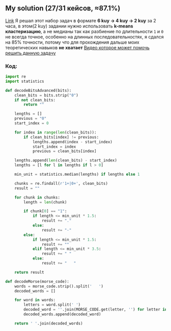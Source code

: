 ## My solution (27/31 кейсов, ≈87.1%)

[Link](https://www.codewars.com/kata/decode-the-morse-code-for-real "Link")
Я решал этот набор задач в формате **6 kuy -> 4 kuy -> 2 kuy** за 2 часа, в этом(2 kuy) задании нужно использовать **k-means кластеризацию**, а не медианы так как разбиение по длительности `1` и `0` не всегда точное, особенно на длинных последовательностях, я сдался на 85% точности, потому что для прохождения дальше моих теоретических навыков **не хватает**
[Видео которое может помочь решить данную задачу](https://www.youtube.com/watch?v=8vCuR1AndH0 "youtube")
### Код:

```python
import re
import statistics

def decodeBitsAdvanced(bits):
    clean_bits = bits.strip("0")
    if not clean_bits:
        return ""

    lengths = []
    previous = "0"
    start_index = 0

    for index in range(len(clean_bits)):
        if clean_bits[index] != previous:
            lengths.append(index - start_index)
            start_index = index
            previous = clean_bits[index]

    lengths.append(len(clean_bits) - start_index)
    lengths = [l for l in lengths if l > 0]

    min_unit = statistics.median(lengths) if lengths else 1

    chunks = re.findall(r'1+|0+', clean_bits)
    result = ""

    for chunk in chunks:
        length = len(chunk)

        if chunk[0] == "1":
            if length <= min_unit * 1.5:
                result += "."
            else:
                result += "-"
        else:
            if length <= min_unit * 1.5:
                result += ""
            elif length <= min_unit * 3.5:
                result += " "
            else:
                result += "   "

    return result

def decodeMorse(morse_code):
    words = morse_code.strip().split('   ')
    decoded_words = []

    for word in words:
        letters = word.split(' ')
        decoded_word = ''.join(MORSE_CODE.get(letter, '') for letter in letters)
        decoded_words.append(decoded_word)

    return ' '.join(decoded_words) 
```

